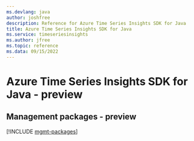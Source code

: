 ```yaml
---
ms.devlang: java
author: joshfree
description: Reference for Azure Time Series Insights SDK for Java
title: Azure Time Series Insights SDK for Java
ms.service: timeseriesinsights
ms.author: jfree
ms.topic: reference
ms.data: 09/15/2022
---
```

# Azure Time Series Insights SDK for Java - preview

## Management packages - preview
[!INCLUDE [mgmt-packages](time-series-insights-mgmt-index.md)]